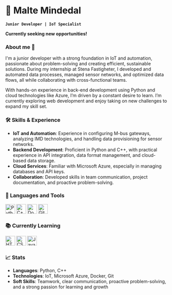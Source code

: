 # 👾 Malte Mindedal

**`Junior Developer | IoT Specialist`**

**Currently seeking new opportunities!**

### About me 📝

I'm a junior developer with a strong foundation in IoT and automation, passionate about problem-solving and creating efficient, sustainable solutions. During my internship at Stena Fastigheter, I developed and automated data processes, managed sensor networks, and optimized data flows, all while collaborating with cross-functional teams.

With hands-on experience in back-end development using Python and cloud technologies like Azure, I’m driven by a constant desire to learn. I’m currently exploring web development and enjoy taking on new challenges to expand my skill set.

### 🛠️ Skills & Experience

- **IoT and Automation**: Experience in configuring M-bus gateways, analyzing IMD technologies, and handling data provisioning for sensor networks.
- **Backend Development**: Proficient in Python and C++, with practical experience in API integration, data format management, and cloud-based data storage.
- **Cloud Services**: Familiar with Microsoft Azure, especially in managing databases and API keys.
- **Collaboration**: Developed skills in team communication, project documentation, and proactive problem-solving.

### 🧰 Languages and Tools

<a href="https://www.python.org/" title="Python"><img src="https://github.com/get-icon/geticon/raw/master/icons/python.svg" alt="Python" width="30px" height="30px"></a>
<a href="https://isocpp.org/" title="C++"><img src="https://github.com/get-icon/geticon/raw/master/icons/c-plusplus.svg" alt="C++" width="30px" height="30px"></a>
<a href="https://www.docker.com/" title="Docker"><img src="https://github.com/get-icon/geticon/raw/master/icons/docker-icon.svg" alt="Docker" width="30px" height="30px"></a>
<a href="https://git-scm.com/" title="Git"><img src="https://github.com/get-icon/geticon/raw/master/icons/git-icon.svg" alt="Git" width="30px" height="30px"></a>

### 📚 Currently Learning

<a href="https://www.w3.org/TR/html5/" title="HTML5"><img src="https://github.com/get-icon/geticon/raw/master/icons/html-5.svg" alt="HTML5" width="30px" height="30px"></a>
<a href="https://www.w3.org/TR/CSS/" title="CSS3"><img src="https://github.com/get-icon/geticon/raw/master/icons/css-3.svg" alt="CSS3" width="30px" height="30px"></a>
<a href="https://developer.mozilla.org/en-US/docs/Web/JavaScript" title="JavaScript"><img src="https://github.com/get-icon/geticon/raw/master/icons/javascript.svg" alt="JavaScript" width="30px" height="30px"></a>

### 📈 Stats

- **Languages**: Python, C++
- **Technologies**: IoT, Microsoft Azure, Docker, Git
- **Soft Skills**: Teamwork, clear communication, proactive problem-solving, and a strong passion for learning and growth
